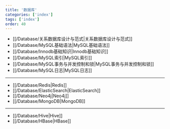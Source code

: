 ```yaml
---
title: '数据库'
categories: ['index']
tags: ['index']
order: 40
---
```


- [[/Database/关系数据库设计与范式|关系数据库设计与范式]]
- [[/Database/MySQL基础语法|MySQL基础语法]]
- [[/Database/Innodb基础知识|Innodb基础知识]]
- [[/Database/MySQL索引|MySQL索引]]
- [[/Database/MySQL事务与并发控制和锁|MySQL事务与并发控制和锁]]
- [[/Database/MySQL日志|MySQL日志]]
---

- [[/Database/Redis|Redis]]
- [[/Database/ElasticSearch|ElasticSearch]]
- [[/Database/Neo4j|Neo4j]]
- [[/Database/MongoDB|MongoDB]]

---

- [[/Database/Hive|Hive]]
- [[/Database/HBase|HBase]]
